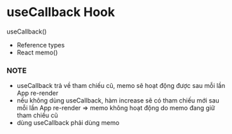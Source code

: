 # useCallback Hook
useCallback()
- Reference types
- React memo()

### NOTE
- useCallback trả về tham chiếu cũ, memo sẽ hoạt động được sau mỗi lần App re-render
- nếu không dùng useCallback, hàm increase sẽ có tham chiếu mới sau mỗi lần App re-render 
    => memo không hoạt động do memo đang giữ tham chiếu cũ
- dùng useCallback phải dùng memo
